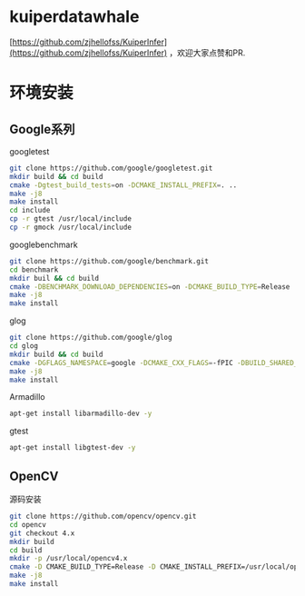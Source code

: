 # kuiperdatawhale


[https://github.com/zjhellofss/KuiperInfer](https://github.com/zjhellofss/KuiperInfer) ，欢迎大家点赞和PR.

# 环境安装

## Google系列

googletest

```bash
git clone https://github.com/google/googletest.git
mkdir build && cd build
cmake -Dgtest_build_tests=on -DCMAKE_INSTALL_PREFIX=. ..
make -j8
make install
cd include
cp -r gtest /usr/local/include
cp -r gmock /usr/local/include
```

googlebenchmark

```bash
git clone https://github.com/google/benchmark.git
cd benchmark
mkdir buil && cd build
cmake -DBENCHMARK_DOWNLOAD_DEPENDENCIES=on -DCMAKE_BUILD_TYPE=Release ..
make -j8
make install
```

glog

```bash
git clone https://github.com/google/glog
cd glog
mkdir build && cd build
cmake -DGFLAGS_NAMESPACE=google -DCMAKE_CXX_FLAGS=-fPIC -DBUILD_SHARED_LIBS=ON ..
make -j8
make install
```

Armadillo

```bash
apt-get install libarmadillo-dev -y
```

gtest

```bash
apt-get install libgtest-dev -y
```

## OpenCV

源码安装

```bash
git clone https://github.com/opencv/opencv.git
cd opencv
git checkout 4.x
mkdir build
cd build
mkdir -p /usr/local/opencv4.x
cmake -D CMAKE_BUILD_TYPE=Release -D CMAKE_INSTALL_PREFIX=/usr/local/opencv4.x ..
make -j8
make install
```


